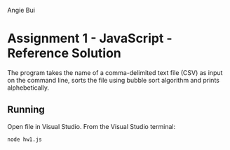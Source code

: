 Angie Bui

# Assignment 1 - JavaScript - Reference Solution

The program takes the name of a comma-delimited text file (CSV) as input on the command line, sorts the file using bubble sort algorithm and prints alphebetically.



## Running
Open file in Visual Studio. 
From the Visual Studio terminal:
```
node hw1.js
```
